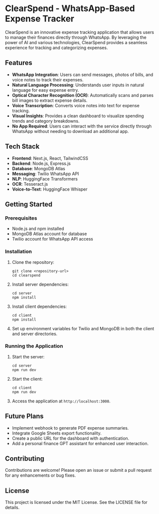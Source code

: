 # ClearSpend - WhatsApp-Based Expense Tracker

ClearSpend is an innovative expense tracking application that allows users to manage their finances directly through WhatsApp. By leveraging the power of AI and various technologies, ClearSpend provides a seamless experience for tracking and categorizing expenses.

## Features

- **WhatsApp Integration**: Users can send messages, photos of bills, and voice notes to track their expenses.
- **Natural Language Processing**: Understands user inputs in natural language for easy expense entry.
- **Optical Character Recognition (OCR)**: Automatically scans and parses bill images to extract expense details.
- **Voice Transcription**: Converts voice notes into text for expense tracking.
- **Visual Insights**: Provides a clean dashboard to visualize spending trends and category breakdowns.
- **No App Required**: Users can interact with the service directly through WhatsApp without needing to download an additional app.

## Tech Stack

- **Frontend**: Next.js, React, TailwindCSS
- **Backend**: Node.js, Express.js
- **Database**: MongoDB Atlas
- **Messaging**: Twilio WhatsApp API
- **NLP**: HuggingFace Transformers
- **OCR**: Tesseract.js
- **Voice-to-Text**: HuggingFace Whisper

## Getting Started

### Prerequisites

- Node.js and npm installed
- MongoDB Atlas account for database
- Twilio account for WhatsApp API access

### Installation

1. Clone the repository:
   ```
   git clone <repository-url>
   cd clearspend
   ```

2. Install server dependencies:
   ```
   cd server
   npm install
   ```

3. Install client dependencies:
   ```
   cd client
   npm install
   ```

4. Set up environment variables for Twilio and MongoDB in both the client and server directories.

### Running the Application

1. Start the server:
   ```
   cd server
   npm run dev
   ```

2. Start the client:
   ```
   cd client
   npm run dev
   ```

3. Access the application at `http://localhost:3000`.

## Future Plans

- Implement webhook to generate PDF expense summaries.
- Integrate Google Sheets export functionality.
- Create a public URL for the dashboard with authentication.
- Add a personal finance GPT assistant for enhanced user interaction.

## Contributing

Contributions are welcome! Please open an issue or submit a pull request for any enhancements or bug fixes.

## License

This project is licensed under the MIT License. See the LICENSE file for details.